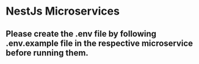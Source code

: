 # NestJs Microservices

## Please create the .env file by following .env.example file in the respective microservice before running them.
